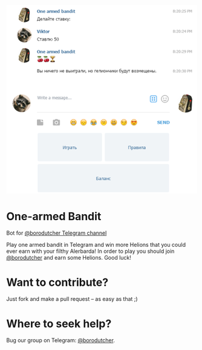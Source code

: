 ![alt text](Безымянный.png)
# One-armed Bandit
Bot for [@borodutcher Telegram channel](https://telegram.me/borodutcher)

Play one armed bandit in Telegram and win more Helions that you could ever earn with your filthy Alerbarda! In order to play you should join [@borodutcher](https://telegram.me/borodutcher) and earn some Helions. Good luck!

# Want to contribute?
Just fork and make a pull request – as easy as that ;)

# Where to seek help?
Bug our group on Telegram: [@borodutcher](https://telegram.me/borodutcher).
